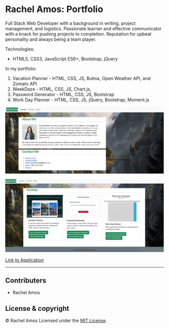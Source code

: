 # Rachel Amos: Portfolio

Full Stack Web Developer with a background in writing, project management, and logistics.
Passionate learner and effective communicator with a knack for pushing projects to completion.
Reputation for upbeat personality and always being a team player.

Technologies:
- HTML5, CSS3, JavaScript ES6+, Bootstrap, jQuery

In my portfolio:
1. Vacation Planner - HTML, CSS, JS, Bulma, Open Weather API, and Zomato API
2. WeekDaze - HTML, CSS, JS, Chart.js, 
2. Password Generator - HTML, CSS, JS, Bootstrap
3. Work Day Planner - HTML, CSS, JS, jQuery, Bootstrap, Moment.js

![About Page](images/aboutme.png)

![Portfolio Page](images/portfolio.png)

[Link to Application](https://rachelamos.github.io/portfolio/)

---

## Contributers

- Rachel Amos

## License & copyright

© Rachel Amos
Licensed under the [MIT License](LICENSE).